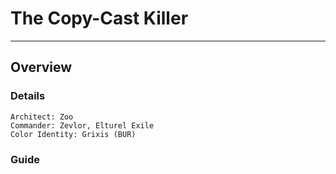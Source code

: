 # The Copy-Cast Killer
---
## Overview
### Details
```
Architect: Zoo
Commander: Zevlor, Elturel Exile
Color Identity: Grixis (BUR)
```

### Guide
